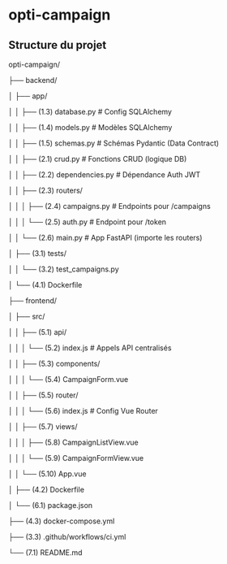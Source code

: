 # opti-campaign

## Structure du projet

opti-campaign/

├── backend/

│ ├── app/

│ │ ├── (1.3) database.py # Config SQLAlchemy

│ │ ├── (1.4) models.py # Modèles SQLAlchemy

│ │ ├── (1.5) schemas.py # Schémas Pydantic (Data Contract)

│ │ ├── (2.1) crud.py # Fonctions CRUD (logique DB)

│ │ ├── (2.2) dependencies.py # Dépendance Auth JWT

│ │ ├── (2.3) routers/

│ │ │ ├── (2.4) campaigns.py # Endpoints pour /campaigns

│ │ │ └── (2.5) auth.py # Endpoint pour /token

│ │ └── (2.6) main.py # App FastAPI (importe les routers)

│ ├── (3.1) tests/

│ │ └── (3.2) test_campaigns.py

│ └── (4.1) Dockerfile

├── frontend/

│ ├── src/

│ │ ├── (5.1) api/

│ │ │ └── (5.2) index.js # Appels API centralisés

│ │ ├── (5.3) components/

│ │ │ └── (5.4) CampaignForm.vue

│ │ ├── (5.5) router/

│ │ │ └── (5.6) index.js # Config Vue Router

│ │ ├── (5.7) views/

│ │ │ ├── (5.8) CampaignListView.vue

│ │ │ └── (5.9) CampaignFormView.vue

│ │ └── (5.10) App.vue

│ ├── (4.2) Dockerfile

│ └── (6.1) package.json

├── (4.3) docker-compose.yml

├── (3.3) .github/workflows/ci.yml

└── (7.1) README.md
